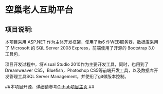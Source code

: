 ﻿空巢老人互助平台
================

项目说明:
---------

本项目采用 ASP.NET 作为主体开发框架，使用了iis6 作WEB服务器，数据库采用了 Microsoft 的 SQL Server 2008 Express，前端使用了开源的 Bootstrap 3.0 工具包，

项目开发过程中，将Visual Studio 2010作为主要开发工具，同时，也用到了Dreamweaver CS5，Bluefish，Photoshop CS5等前端开发工具，以及数据库开发管理工具SQL Server Management，并使用了git做版本控制。

##本项目开源，详细请参考[Github项目主页](https://github.com/cjstudio/forElderly).##

